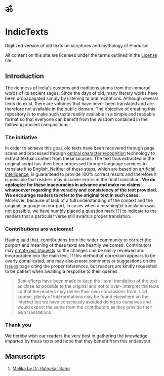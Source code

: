 # &#2384;

# IndicTexts
Digitized version of old texts on scriptures and mythology of Hinduism

All content on this site are licensed under the terms outlined in the [License](LICENSE) file.

## Introduction
The richness of India's customs and traditions stems from the immortal words of its ancient sages. Since the days of old, many literary works have been propapagated simply by listening to oral recitations. Although several texts do exist, there are volumes that have never been translated and are therefore not available in the public domain. The objective of creating this repository is to make such texts readily available in a simple and readable format so that everyone can banefit from the wisdom contained in the following ancient compositions. 

### The initiative
In order to achieve this goal, old texts have been recovered through page scans and processed through [optical character recognition](https://en.wikipedia.org/wiki/Optical_character_recognition) technology to extract textual content from these sources. The text thus extracted in the original script has then been processed through language services to translate it to English. Neither of these steps, which are based on [artificial intelligence](https://en.wikipedia.org/wiki/Artificial_intelligence), is guaranteed to provide 100% correct results and therefore it is possible that readers may discover errors in the final translation. **We do apologize for these inaccuracies in advance and make no claims whatsoever regarding the veracity and consistency of the text provided. We encourage readers to refer to the original text in such cases.** Moreover, because of lack of a full understanding of the context and the original language on our part, in cases when a meaningful translation was not possible, we have humbly placed a question mark (?) to indicate to the readers that a particular verse still awaits a proper translation.

### Contributions are welcome!
Having said that, contributions from the wider community to correct the purport and meaning of these texts are heartily welcomed. Contributors may [create pull requests](https://docs.github.com/en/pull-requests/collaborating-with-pull-requests/proposing-changes-to-your-work-with-pull-requests/creating-a-pull-request) so the changes can be easily reviewed and incorporated into the main text. If this method of correction appears to be overly complicated, one may also create comments or suggestions on the [Issues](https://github.com/DuttaSoumya/IndicTexts/issues) page citing the proper references, but readers are kindly requested to be patient when awaiting a response to their queries. 

> Best efforts have been made to keep the literal translation of the text as close as possible to the original and not to over- interpret the texts so that the readers may derive their own conclusions from it. Of course, plenty of interpretations may be found elsewhere on the internet but we have consciously avoided doing so ourselves and would expect the same from the contributors as they provide their own translations.

### Thank you
We hereby wish our readers the very best in gathering the knowledge imparted by these texts and hope that they benefit from this endeavour!

## Manuscripts
1. [Malika by Dr. Ratnakar Sahu](/Malika_Dr_Ratnakar_Sahu/Overview.md)
